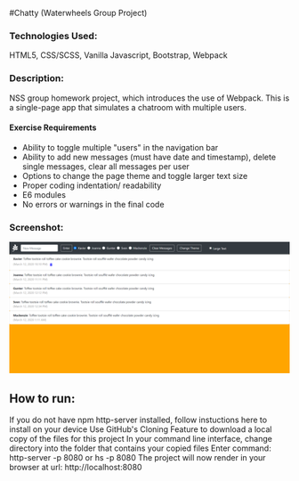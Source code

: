 #Chatty (Waterwheels Group Project)

### Technologies Used:
HTML5, CSS/SCSS, Vanilla Javascript, Bootstrap, Webpack

### Description:
NSS group homework project, which introduces the use of Webpack.
This is a single-page app that simulates a chatroom with multiple users.

#### Exercise Requirements
* Ability to toggle multiple "users" in the navigation bar
* Ability to add new messages (must have date and timestamp), delete single messages, clear all messages per user
* Options to change the page theme and toggle larger text size
* Proper coding indentation/ readability
* E6 modules
* No errors or warnings in the final code


### Screenshot:
![screenshot](src/javascripts/screenshots/chatty.png)

## How to run: 
If you do not have npm http-server installed, follow instuctions here to install on your device
Use GitHub's Cloning Feature to download a local copy of the files for this project
In your command line interface, change directory into the folder that contains your copied files
Enter command: http-server -p 8080 or hs -p 8080
The project will now render in your browser at url: http://localhost:8080
